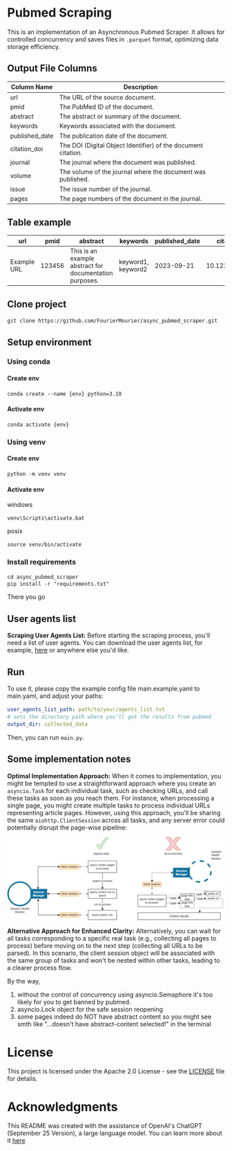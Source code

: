 # Pubmed Scraping

This is an implementation of an Asynchronous Pubmed Scraper. 
It allows for controlled concurrency and saves files in `.parquet` format, optimizing data storage efficiency.


## Output File Columns

| Column Name      | Description                                       |
|------------------|---------------------------------------------------|
| url              | The URL of the source document.                   |
| pmid             | The PubMed ID of the document.                   |
| abstract         | The abstract or summary of the document.         |
| keywords         | Keywords associated with the document.            |
| published_date   | The publication date of the document.            |
| citation_doi     | The DOI (Digital Object Identifier) of the document citation. |
| journal          | The journal where the document was published.    |
| volume           | The volume of the journal where the document was published. |
| issue            | The issue number of the journal.                 |
| pages            | The page numbers of the document in the journal. |


## Table example

| url             | pmid      | abstract                                      | keywords        | published_date | citation_doi       | journal            | volume | issue | pages |
|-----------------|-----------|----------------------------------------------|-----------------|----------------|--------------------|--------------------|--------|-------|-------|
| Example URL     | 123456    | This is an example abstract for documentation purposes. | keyword1, keyword2 | 2023-09-21     | 10.12345/example   | Example Journal    | 42     | 3     | 101-120 |

## Clone project


```shell
git clone https://github.com/FourierMourier/async_pubmed_scraper.git
```

## Setup environment

### Using conda

#### Create env
```shell
conda create --name {env} python=3.10
```

#### Activate env
```shell
conda activate {env}
```

### Using venv

#### Create env
```shell
python -m venv venv
```

#### Activate env

windows
```shell
venv\Scripts\activate.bat
```
posix
```shell
source venv/bin/activate
```

### Install requirements
```shell
cd async_pubmed_scraper
pip install -r "requirements.txt"
```
There you go

## User agents list
**Scraping User Agents List:**
Before starting the scraping process, you'll need a list of user agents. You can download the user agents list,
for example, [here](https://seolik.ru/user-agents-list) or anywhere else you'd like.


## Run
To use it, please copy the example config file main.example.yaml to main.yaml, and adjust your paths:
```yaml
user_agents_list_path: path/to/your/agents_list.txt
# sets the directory path where you'll get the results from pubmed
output_dir: collected_data
```
Then, you can run `main.py`.

## Some implementation notes

**Optimal Implementation Approach:**
When it comes to implementation, you might be tempted to use a straightforward approach where you create 
an `asyncio.Task` for each individual task, such as checking URLs, and call these tasks as soon as you reach them. 
For instance, when processing a single page, you might create multiple tasks to process individual URLs representing 
article pages. However, using this approach, you'll be sharing the same `aiohttp.ClientSession` across all tasks, 
and any server error could potentially disrupt the page-wise pipeline:

![Image](assets/async_scraping_v2.png)

**Alternative Approach for Enhanced Clarity:**
Alternatively, you can wait for all tasks corresponding to a specific real task (e.g., collecting all pages to process) 
before moving on to the next step (collecting all URLs to be parsed). In this scenario, the client session object will 
be associated with the same group of tasks and won't be nested within other tasks, leading to a clearer process flow.

By the way, 
1) without the control of concurrency using asyncio.Semaphore it's too likely for you to get banned by pubmed.
2) asyncio.Lock object for the safe session reopening
3) some pages indeed do NOT have abstract content so you might see smth like 
   "...doesn't have abstract-content selected!" in the terminal


# License
This project is licensed under the Apache 2.0 License - see the [LICENSE](LICENSE) file for details.

# Acknowledgments
This README was created with the assistance of OpenAI's ChatGPT (September 25 Version), a large language model.
You can learn more about it [here](https://chat.openai.com/chat)
